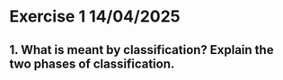 # Exercise 1 14/04/2025

## 1. What is meant by classification? Explain the two phases of classification.


